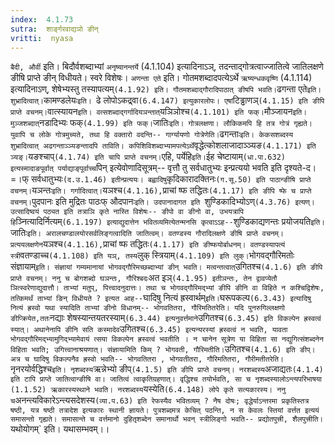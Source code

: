 ```yaml
---
index:  4.1.73
sutra:  शार्ङ्गरवाद्यञो ङीन्
vritti:  nyasa
---
```


`बैदी, और्वी` इति। बिदौर्वशब्दाभ्यां `अनृष्यानन्तर्ये` (4.1.104) इत्यादिनाऽञ्, तदन्ताद्गोत्रत्वाज्जातित्वे जातिलक्षणे ङीषि प्राप्ते ङीन् विधीयते। स्वरे विशेषः।
`अणन्ता एते` इति। गोतमशब्दादपत्येऽर्थे `ऋष्यन्धकवृष्णि` (4.1.114) इत्यादिनाऽण्, शेषेभ्यस्तु तस्यापत्यम्` (4.1.92) इति। गौतमशब्दाद्गौरादिपाठात् ङीषपि भवति। `ढगन्ता एते` इति। शुभ्रादित्वात्। `कामण्डलेयः`इति। `ढे लोपोऽकद्र्वा` (6.4.147) इत्युकारलोपः। एषां `टिड्ढाणञ्` (4.1.15) इति ङीपि प्राप्ते वचनम्। `वात्स्यायन` इति। वत्सशब्दाद्गर्गादियञन्तात् `यञिञोश्च` (4.1.101) इति फक्। `मौञ्जायन` इति। मुञ्जशब्दात् `नडादिभ्यः फक्` (4.1.99) इति फक्। `जातिः` इति। गोत्रलक्षणा। लौकिकमपि हि तत्र गोत्रं गृह्यते। युवापि च लोके गोत्रमुच्यते, तथा हि वक्तारो वदन्ति-- गार्ग्यायणो गोत्रेणेति। `ढगन्ताः` इति। केकसशब्दस्य शुभ्रादित्वात् अढगन्ताञ्ञ्यङन्तादपि ताविति। कपिशिविशब्दाभ्यामपत्येऽर्थे `वृद्धेत्कोशलाजादाञ्ञ्यङ` (4.1.171) इति ञ्यङ्। `यङश्चाप्` (4.1.74) इति चापि प्राप्ते वचनम्। `एहि, पर्येहि` इति। `ईह चेष्टायाम्` (धा.पा.632) इत्यस्मादाङपूर्वात् पर्याद्याङ्पूर्वाच्च `पिन् इत्येवोणादिसूत्रम्-- वृत्तौ तु सर्वधातुभ्यः इन्प्रत्ययो भवति इति दृश्यते-द।=।फ् सर्वधातुभ्यः` (द.उ.1.46) इतीन्प्रत्ययः। बह्वादिषु `कृदिकारादक्तिनः` (ग.सू.50) इति पाठान्ङीषि प्राप्ते वचनम्। `यञन्तः` इति। गर्गादित्वात्। `यञश्च` (4.1.16), `प्राचां ष्फ तद्धितः` (4.1.17) इति ङीपि ष्फे च प्राप्ते वचनम्। `पुदपानः इति मुद्रितः पाठःफ् औदपानः`इति। उदपानादागत इति `शुण्डिकादिभ्योऽण्` (4.3.76) इत्यण्। उत्सादिष्वयं पठ्यत इति तत्राञि कृते नास्ति विशेषः-- ङीपो वा ङीनो वा, उभयत्रापि हि `ञ्नित्यादिर्नित्यम्` (6.1.197) इत्याद्युदात्तेन भवितव्यमित्येतन्मनसि कृत्वाऽऽह-- `शुण्डिकाद्यणन्तः प्रयोजयति` इति। `जातिः` इति। अरालचण्डालयोरसर्वलिङ्गत्वादिति जातित्वम्। वतण्डस्य गौरादिलक्षणे ङीषि प्राप्ते वचनम्। प्रत्ययलक्षणेन `यञश्च` (4.1.16), `प्राचां ष्फ तद्धितः` (4.1.17) इति ङीष्फयोर्बाधनम्। वतण्डस्यापत्यं स्त्री `वतण्डाच्च` (4.1.108) इति यञ्, तस्य `लुक् स्त्रियाम्` (4.1.109) इति लुक्।
`भोगवद्गौरिमतोः संज्ञायाम्` इति। संज्ञायां गम्यमानायां भोगवद्गौरिमच्छब्दाभ्यां ङीन् भवति। मत्वन्तत्वात् `उगितश्च` (4.1.6) इति ङीपि प्राप्ते वचनम्। ननु च बोगशब्दो घञन्तः, गौरिश्बदः `अत इञ्` (4.1.95) इतीञन्तः, तेन द्वावप्येतौ ञित्स्वरेणाद्युदात्तौ। ताभ्यां मतुप्, पित्त्वादनुदात्तः। तथा च भोगवद्गौरिमद्भ्यां ङीपि ङीनि वा विहिते न कश्चिद्विशेषः, तत्किमर्थं ताभ्यां ङिन् विधीयते ? इत्यत आह-- `घादिषु नित्यं ह्रस्वार्थम्` इति। `घरूपकल्प` (6.3.43) इत्यादिषु नित्यं ह्रस्वो यथा स्यादिति ताभ्यां ङीनो विधानम्-- भोगवतितरा, गौरिमतितरेति। यदि पुनरुगिल्लक्षणो ङीप्क्रियेत,ततः `नद्याः शेषस्यान्तयतरस्याम्` (6.3.44) इत्यनुवर्त्तमाने `उगितश्च` (6.3.45) इति विकल्पेन ह्रस्वत्वं स्यात्। अथानेनापि ङीनि सति कस्मादेव `उगितश्च` (6.3.45) इत्यन्यरस्यां ह्रस्वत्वं न भवति, यावता भोगवद्गौरिमद्भ्यामुगिद्भ्यामेवायं त्सया विकल्पेन ह्रस्वत्वं भवतीति । न चानेन सूत्रेण या विहिता सा नद्युगित्संशब्दनेन विहिता भवति; उगित्त्वानाश्रयणात्। संज्ञायामिति किम् ? भोगवती, गौरिमतीति। `उगितश्च` (4.1.6) इति ङीप्। अत्र च घादिषु विकल्पनैव ह्रस्वो भवति-- भोगवतितरा , भोगवतीतरा, गौरिमतितरा, गौरीमतीतरेति।
`नृनरयोर्वद्धिश्च` इति। नृशब्दस्य `ऋन्नेभ्यो ङीप्` (4.1.5) इति ङीपि प्राप्ते वचनम्। नरशब्दस्य `अजाद्यतः` (4.1.4) इति टापि प्राप्ते जातित्वान्ङीषि वा। जातित्वं त्वाकृतिग्रहणात्। वृद्धिश्च तयोर्भवति, सा च नृशब्दस्यालोऽन्त्यपरिभाषया (1.1.52) ऋकारस्यस्थाने भवति। नरशब्दस्य `यस्येति` (6.4.148) लोपे कृते सत्यकारस्य। ननु च `अनन्त्यविकारेऽन्त्यसदेशस्य` (व्या.प.63) इति रेफस्यैव भवितव्यम् ? नैष दोषः; वृद्धेर्याऽन्तरमा प्रकृतिस्तत्र षष्ठी, यत्र षष्ठी तत्रादेश इत्यकारः स्थानी ज्ञायते।
पुत्रशब्दमत्र केचित् पठन्ति, न स केवलः स्तियां वर्त्तत इत्ययं समासन्तो गृह्यते। समासान्ते च वर्त्तमानो दुहितृशब्देन समानार्थो भवन् स्त्रीलिङ्गो भवति-- प्रद्योतपुत्त्री, शैलपुत्त्रीति। `यथोयोगम्` इति। यथासम्भवम्।।

